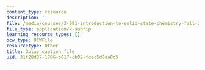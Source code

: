 ```yaml
---
content_type: resource
description: ''
file: /media/courses/3-091-introduction-to-solid-state-chemistry-fall-2018/31f28d371706b017cb02fcec5d8aa8d5_UF94OiDYgBY.srt
file_type: application/x-subrip
learning_resource_types: []
ocw_type: OCWFile
resourcetype: Other
title: 3play caption file
uid: 31f28d37-1706-b017-cb02-fcec5d8aa8d5
---
```

